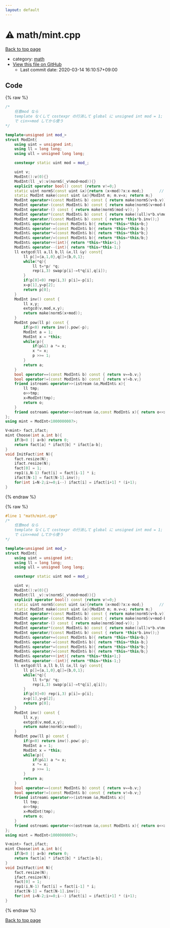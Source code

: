 ```yaml
---
layout: default
---
```


<!-- mathjax config similar to math.stackexchange -->
<script type="text/javascript" async
  src="https://cdnjs.cloudflare.com/ajax/libs/mathjax/2.7.5/MathJax.js?config=TeX-MML-AM_CHTML">
</script>
<script type="text/x-mathjax-config">
  MathJax.Hub.Config({
    TeX: { equationNumbers: { autoNumber: "AMS" }},
    tex2jax: {
      inlineMath: [ ['$','$'] ],
      processEscapes: true
    },
    "HTML-CSS": { matchFontHeight: false },
    displayAlign: "left",
    displayIndent: "2em"
  });
</script>

<script type="text/javascript" src="https://cdnjs.cloudflare.com/ajax/libs/jquery/3.4.1/jquery.min.js"></script>
<script src="https://cdn.jsdelivr.net/npm/jquery-balloon-js@1.1.2/jquery.balloon.min.js" integrity="sha256-ZEYs9VrgAeNuPvs15E39OsyOJaIkXEEt10fzxJ20+2I=" crossorigin="anonymous"></script>
<script type="text/javascript" src="../../assets/js/copy-button.js"></script>
<link rel="stylesheet" href="../../assets/css/copy-button.css" />


# :warning: math/mint.cpp

<a href="../../index.html">Back to top page</a>

* category: <a href="../../index.html#7e676e9e663beb40fd133f5ee24487c2">math</a>
* <a href="{{ site.github.repository_url }}/blob/master/math/mint.cpp">View this file on GitHub</a>
    - Last commit date: 2020-03-14 16:10:57+09:00




## Code

<a id="unbundled"></a>
{% raw %}
```cpp
/*
	任意mod なら 
	template なくして costexpr の行消して global に unsigned int mod = 1;
	で cin>>mod してから使う
*/

template<unsigned int mod_>
struct ModInt{
	using uint = unsigned int;
	using ll = long long;
	using ull = unsigned long long;

	constexpr static uint mod = mod_;

	uint v;
	ModInt():v(0){}
	ModInt(ll _v):v(normS(_v%mod+mod)){}
	explicit operator bool() const {return v!=0;}
	static uint normS(const uint &x){return (x<mod)?x:x-mod;}		// [0 , 2*mod-1] -> [0 , mod-1]
	static ModInt make(const uint &x){ModInt m; m.v=x; return m;}
	ModInt operator+(const ModInt& b) const { return make(normS(v+b.v));}
	ModInt operator-(const ModInt& b) const { return make(normS(v+mod-b.v));}
	ModInt operator-() const { return make(normS(mod-v)); }
	ModInt operator*(const ModInt& b) const { return make((ull)v*b.v%mod);}
	ModInt operator/(const ModInt& b) const { return *this*b.inv();}
	ModInt& operator+=(const ModInt& b){ return *this=*this+b;}
	ModInt& operator-=(const ModInt& b){ return *this=*this-b;}
	ModInt& operator*=(const ModInt& b){ return *this=*this*b;}
	ModInt& operator/=(const ModInt& b){ return *this=*this/b;}
	ModInt& operator++(int){ return *this=*this+1;}
	ModInt& operator--(int){ return *this=*this-1;}
	ll extgcd(ll a,ll b,ll &x,ll &y) const{
		ll p[]={a,1,0},q[]={b,0,1};
		while(*q){
			ll t=*p/ *q;
			rep(i,3) swap(p[i]-=t*q[i],q[i]);
		}
		if(p[0]<0) rep(i,3) p[i]=-p[i];
		x=p[1],y=p[2];
		return p[0];
	}
	ModInt inv() const {
		ll x,y;
		extgcd(v,mod,x,y);
		return make(normS(x+mod));
	}
	ModInt pow(ll p) const {
		if(p<0) return inv().pow(-p);
		ModInt a = 1;
		ModInt x = *this;
		while(p){
			if(p&1) a *= x;
			x *= x;
			p >>= 1;
		}
		return a;
	}
	bool operator==(const ModInt& b) const { return v==b.v;}
	bool operator!=(const ModInt& b) const { return v!=b.v;}
	friend istream& operator>>(istream &o,ModInt& x){
		ll tmp;
		o>>tmp;
		x=ModInt(tmp);
		return o;
	}
	friend ostream& operator<<(ostream &o,const ModInt& x){ return o<<x.v;}
};
using mint = ModInt<1000000007>;

V<mint> fact,ifact;
mint Choose(int a,int b){
	if(b<0 || a<b) return 0;
	return fact[a] * ifact[b] * ifact[a-b];
}
void InitFact(int N){
	fact.resize(N);
	ifact.resize(N);
	fact[0] = 1;
	rep1(i,N-1) fact[i] = fact[i-1] * i;
	ifact[N-1] = fact[N-1].inv();
	for(int i=N-2;i>=0;i--) ifact[i] = ifact[i+1] * (i+1);
}

```
{% endraw %}

<a id="bundled"></a>
{% raw %}
```cpp
#line 1 "math/mint.cpp"
/*
	任意mod なら 
	template なくして costexpr の行消して global に unsigned int mod = 1;
	で cin>>mod してから使う
*/

template<unsigned int mod_>
struct ModInt{
	using uint = unsigned int;
	using ll = long long;
	using ull = unsigned long long;

	constexpr static uint mod = mod_;

	uint v;
	ModInt():v(0){}
	ModInt(ll _v):v(normS(_v%mod+mod)){}
	explicit operator bool() const {return v!=0;}
	static uint normS(const uint &x){return (x<mod)?x:x-mod;}		// [0 , 2*mod-1] -> [0 , mod-1]
	static ModInt make(const uint &x){ModInt m; m.v=x; return m;}
	ModInt operator+(const ModInt& b) const { return make(normS(v+b.v));}
	ModInt operator-(const ModInt& b) const { return make(normS(v+mod-b.v));}
	ModInt operator-() const { return make(normS(mod-v)); }
	ModInt operator*(const ModInt& b) const { return make((ull)v*b.v%mod);}
	ModInt operator/(const ModInt& b) const { return *this*b.inv();}
	ModInt& operator+=(const ModInt& b){ return *this=*this+b;}
	ModInt& operator-=(const ModInt& b){ return *this=*this-b;}
	ModInt& operator*=(const ModInt& b){ return *this=*this*b;}
	ModInt& operator/=(const ModInt& b){ return *this=*this/b;}
	ModInt& operator++(int){ return *this=*this+1;}
	ModInt& operator--(int){ return *this=*this-1;}
	ll extgcd(ll a,ll b,ll &x,ll &y) const{
		ll p[]={a,1,0},q[]={b,0,1};
		while(*q){
			ll t=*p/ *q;
			rep(i,3) swap(p[i]-=t*q[i],q[i]);
		}
		if(p[0]<0) rep(i,3) p[i]=-p[i];
		x=p[1],y=p[2];
		return p[0];
	}
	ModInt inv() const {
		ll x,y;
		extgcd(v,mod,x,y);
		return make(normS(x+mod));
	}
	ModInt pow(ll p) const {
		if(p<0) return inv().pow(-p);
		ModInt a = 1;
		ModInt x = *this;
		while(p){
			if(p&1) a *= x;
			x *= x;
			p >>= 1;
		}
		return a;
	}
	bool operator==(const ModInt& b) const { return v==b.v;}
	bool operator!=(const ModInt& b) const { return v!=b.v;}
	friend istream& operator>>(istream &o,ModInt& x){
		ll tmp;
		o>>tmp;
		x=ModInt(tmp);
		return o;
	}
	friend ostream& operator<<(ostream &o,const ModInt& x){ return o<<x.v;}
};
using mint = ModInt<1000000007>;

V<mint> fact,ifact;
mint Choose(int a,int b){
	if(b<0 || a<b) return 0;
	return fact[a] * ifact[b] * ifact[a-b];
}
void InitFact(int N){
	fact.resize(N);
	ifact.resize(N);
	fact[0] = 1;
	rep1(i,N-1) fact[i] = fact[i-1] * i;
	ifact[N-1] = fact[N-1].inv();
	for(int i=N-2;i>=0;i--) ifact[i] = ifact[i+1] * (i+1);
}

```
{% endraw %}

<a href="../../index.html">Back to top page</a>

